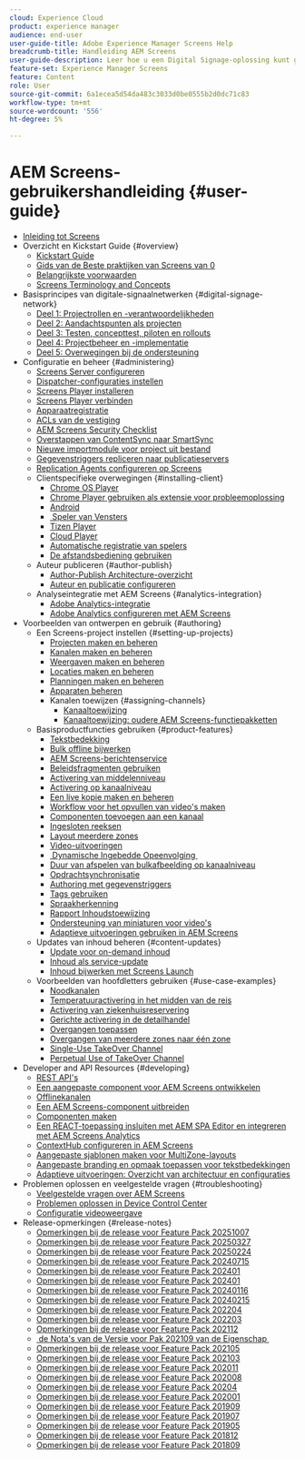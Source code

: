 ```yaml
---
cloud: Experience Cloud
product: experience manager
audience: end-user
user-guide-title: Adobe Experience Manager Screens Help
breadcrumb-title: Handleiding AEM Screens
user-guide-description: Leer hoe u een Digital Signage-oplossing kunt gebruiken om dynamische en interactieve digitale ervaringen en interacties te publiceren.
feature-set: Experience Manager Screens
feature: Content
role: User
source-git-commit: 6a1ecea5d54da483c3033d0be0555b2d0dc71c83
workflow-type: tm+mt
source-wordcount: '556'
ht-degree: 5%

---
```



# AEM Screens-gebruikershandleiding {#user-guide}

+ [Inleiding tot Screens](aem-screens-introduction.md)
+ Overzicht en Kickstart Guide {#overview}
   + [Kickstart Guide](kickstart-for-aem-screens.md)
   + [&#x200B; Gids van de Beste praktijken van Screens van 0](https://experienceleague.adobe.com/nl/docs/experience-manager-screens/using/about-guide)
   + [Belangrijkste voorwaarden](screens-glossary.md)
   + [Screens Terminology and Concepts](screens-concepts-feature-video-understand.md)
+ Basisprincipes van digitale-signaalnetwerken {#digital-signage-network}
   + [Deel 1: Projectrollen en -verantwoordelijkheden](project-roles-responsibilities.md)
   + [Deel 2: Aandachtspunten als projecten](project-considerations.md)
   + [Deel 3: Testen, concepttest, piloten en rollouts](testing-pocs-pilots-rollouts.md)
   + [Deel 4: Projectbeheer en -implementatie](project-management-and-deployment.md)
   + [Deel 5: Overwegingen bij de ondersteuning](support-considerations.md)
+ Configuratie en beheer {#administering}
   + [Screens Server configureren](configuring-screens-introduction.md)
   + [Dispatcher-configuraties instellen](dispatcher-configurations-aem-screens.md)
   + [Screens Player installeren](installing-screens-player.md)
   + [Screens Player verbinden](working-with-screens-player.md)
   + [Apparaatregistratie](device-registration.md)
   + [ACLs van de vestiging](setting-up-acls.md)
   + [AEM Screens Security Checklist](security-checklist.md)
   + [Overstappen van ContentSync naar SmartSync](smartsync.md)
   + [Nieuwe importmodule voor project uit bestand](project-importer.md)
   + [Gegevenstriggers repliceren naar publicatieservers](replicating-data-triggers.md)
   + [Replication Agents configureren op Screens](configure-screens-replication.md)
   + Clientspecifieke overwegingen {#installing-client}
      + [Chrome OS Player](implementing-chrome-os-player.md)
      + [Chrome Player gebruiken als extensie voor probleemoplossing](using-chrome-player-as-an-extension.md)
      + [Android](implementing-android-player.md)
      + [&#x200B; Speler van Vensters &#x200B;](implementing-windows-player.md)
      + [Tizen Player](tizen-player.md)
      + [Cloud Player](implementing-cloud-player.md)
      + [Automatische registratie van spelers](auto-registration-players.md)
      + [De afstandsbediening gebruiken](implementing-remote-control.md)
   + Auteur publiceren {#author-publish}
      + [Author-Publish Architecture-overzicht](author-publish-architecture-overview.md)
      + [Auteur en publicatie configureren](author-and-publish.md)
   + Analyseintegratie met AEM Screens {#analytics-integration}
      + [Adobe Analytics-integratie](adobe-analytics-integration-aem-screens.md)
      + [Adobe Analytics configureren met AEM Screens](configuring-adobe-analytics-aem-screens.md)
+ Voorbeelden van ontwerpen en gebruik {#authoring}
   + Een Screens-project instellen {#setting-up-projects}
      + [Projecten maken en beheren](creating-a-screens-project.md)
      + [Kanalen maken en beheren](managing-channels.md)
      + [Weergaven maken en beheren](managing-displays.md)
      + [Locaties maken en beheren](managing-locations.md)
      + [Planningen maken en beheren](managing-schedules.md)
      + [Apparaten beheren](managing-devices.md)
      + Kanalen toewijzen {#assigning-channels}
         + [Kanaaltoewijzing](channel-assignment-latest-fp.md)
         + [Kanaaltoewijzing: oudere AEM Screens-functiepakketten](channel-assignment.md)
   + Basisproductfuncties gebruiken {#product-features}
      + [Tekstbedekking](text-overlay.md)
      + [Bulk offline bijwerken](bulk-offline-update.md)
      + [AEM Screens-berichtenservice](screens-notifications-service.md)
      + [Beleidsfragmenten gebruiken](experience-fragments-in-screens.md)
      + [Activering van middelenniveau](asset-level-scheduling.md)
      + [Activering op kanaalniveau](channel-level-activation.md)
      + [Een live kopie maken en beheren](managing-livecopy.md)
      + [Workflow voor het opvullen van video&#39;s maken](creating-a-video-padding-workflow.md)
      + [Componenten toevoegen aan een kanaal](adding-components-to-a-channel.md)
      + [Ingesloten reeksen](embedded-sequences.md)
      + [Layout meerdere zones](multi-zone-layout-aem-screens.md)
      + [Video-uitvoeringen](generating-renditions.md)
      + [&#x200B; Dynamische Ingebedde Opeenvolging &#x200B;](dynamic-embedded-sequences.md)
      + [Duur van afspelen van bulkafbeelding op kanaalniveau](channel-level-image-playback.md)
      + [Opdrachtsynchronisatie](using-command-sync.md)
      + [Authoring met gegevenstriggers](authoring-data-triggers.md)
      + [Tags gebruiken](tagging.md)
      + [Spraakherkenning](voice-recognition.md)
      + [Rapport Inhoudstoewijzing](content-assignment-report.md)
      + [Ondersteuning van miniaturen voor video&#39;s](thumbnail-support.md)
      + [Adaptieve uitvoeringen gebruiken in AEM Screens](using-adaptive-renditions.md)
   + Updates van inhoud beheren {#content-updates}
      + [Update voor on-demand inhoud](on-demand-content.md)
      + [Inhoud als service-update](content-update-as-a-service.md)
      + [Inhoud bijwerken met Screens Launch](launches.md)
   + Voorbeelden van hoofdletters gebruiken {#use-case-examples}
      + [Noodkanalen](emergency-channel.md)
      + [Temperatuuractivering in het midden van de reis](local-temperature-activation.md)
      + [Activering van ziekenhuisreservering](hospitality-reservation-activation.md)
      + [Gerichte activering in de detailhandel](retail-inventory-activation.md)
      + [Overgangen toepassen](applying-transitions.md)
      + [Overgangen van meerdere zones naar één zone](multizone-to-singlezone.md)
      + [Single-Use TakeOver Channel](single-use-takeover-channel.md)
      + [Perpetual Use of TakeOver Channel](perpetual-takeover-channel.md)
+ Developer and API Resources {#developing}
   + [REST API&#39;s](rest-api.md)
   + [Een aangepaste component voor AEM Screens ontwikkelen](developing-custom-component-tutorial-develop.md)
   + [Offlinekanalen](offline-channels.md)
   + [Een AEM Screens-component uitbreiden](extending-component-tutorial-develop.md)
   + [Componenten maken](creating-components.md)
   + [Een REACT-toepassing insluiten met AEM SPA Editor en integreren met AEM Screens Analytics](embedding-react-app.md)
   + [ContextHub configureren in AEM Screens](configuring-context-hub.md)
   + [Aangepaste sjablonen maken voor MultiZone-layouts](creating-custom-templates-multizone-layouts.md)
   + [Aangepaste branding en opmaak toepassen voor tekstbedekkingen](custom-branding-text-overlays.md)
   + [Adaptieve uitvoeringen: Overzicht van architectuur en configuraties](/help/user-guide/adaptive-renditions.md)
+ Problemen oplossen en veelgestelde vragen {#troubleshooting}
   + [Veelgestelde vragen over AEM Screens](aem-screens-faqs.md)
   + [Problemen oplossen in Device Control Center](monitoring-screens.md)
   + [Configuratie videoweergave](troubleshoot-videos.md)
+ Release-opmerkingen {#release-notes}
   + [Opmerkingen bij de release voor Feature Pack 20251007](release-notes-fp-20251007.md)
   + [Opmerkingen bij de release voor Feature Pack 20250327](release-notes-fp-20250327.md)
   + [Opmerkingen bij de release voor Feature Pack 20250224](release-notes-fp-20250224.md)
   + [Opmerkingen bij de release voor Feature Pack 20240715](release-notes-fp-20240715.md)
   + [Opmerkingen bij de release voor Feature Pack 202401](release-notes-fp-20250215.md)
   + [Opmerkingen bij de release voor Feature Pack 202401](release-notes-fp-202401.md)
   + [Opmerkingen bij de release voor Feature Pack 20240116](release-notes-fp-20240116.md)
   + [Opmerkingen bij de release voor Feature Pack 20240215](release-notes-fp-20240215.md)
   + [Opmerkingen bij de release voor Feature Pack 202204](release-notes-fp-202204.md)
   + [Opmerkingen bij de release voor Feature Pack 202203](release-notes-fp-202203.md)
   + [Opmerkingen bij de release voor Feature Pack 202112](release-notes-fp-202112.md)
   + [&#x200B; de Nota&#39;s van de Versie voor Pak 202109 van de Eigenschap &#x200B;](release-notes-fp-202109.md)
   + [Opmerkingen bij de release voor Feature Pack 202105](release-notes-fp-202105.md)
   + [Opmerkingen bij de release voor Feature Pack 202103](release-notes-fp-202103.md)
   + [Opmerkingen bij de release voor Feature Pack 202011](release-notes-fp-202011.md)
   + [Opmerkingen bij de release voor Feature Pack 202008](release-notes-fp-202008.md)
   + [Opmerkingen bij de release voor Feature Pack 20204](release-notes-fp-202004.md)
   + [Opmerkingen bij de release voor Feature Pack 202001](release-notes-fp-202001.md)
   + [Opmerkingen bij de release voor Feature Pack 201909](release-notes-fp-201909.md)
   + [Opmerkingen bij de release voor Feature Pack 201907](release-notes-fp-201907.md)
   + [Opmerkingen bij de release voor Feature Pack 201905](screens-release-notes-fp-201905.md)
   + [Opmerkingen bij de release voor Feature Pack 201812](release-notes-fp-201812.md)
   + [Opmerkingen bij de release voor Feature Pack 201809](screens-release-notes.md)
